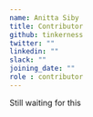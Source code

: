 ```yaml
---
name: Anitta Siby
title: Contributor
github: tinkerness
twitter: ""
linkedin: ""
slack: ""
joining_date: ""
role : contributor
---
```


Still waiting for this

